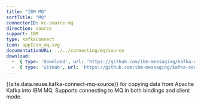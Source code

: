 ```yaml
---
title: "IBM MQ"
sortTitle: "MQ"
connectorID: kc-source-mq
direction: source
support: IBM
type: kafkaConnect
icon: appIcon_mq.svg
documentationURL: ../../connecting/mq/source
download:
  -  { type: 'Download', url: 'https://github.com/ibm-messaging/kafka-connect-mq-source/releases/download/v1.3.0/kafka-connect-mq-source-1.3.0-jar-with-dependencies.jar' }
  -  { type: 'GitHub', url: 'https://github.com/ibm-messaging/kafka-connect-mq-source' }
---
```


{{site.data.reuse.kafka-connect-mq-source}} for copying data from Apache Kafka into IBM&nbsp;MQ. Supports connecting to MQ in both bindings and client mode.
